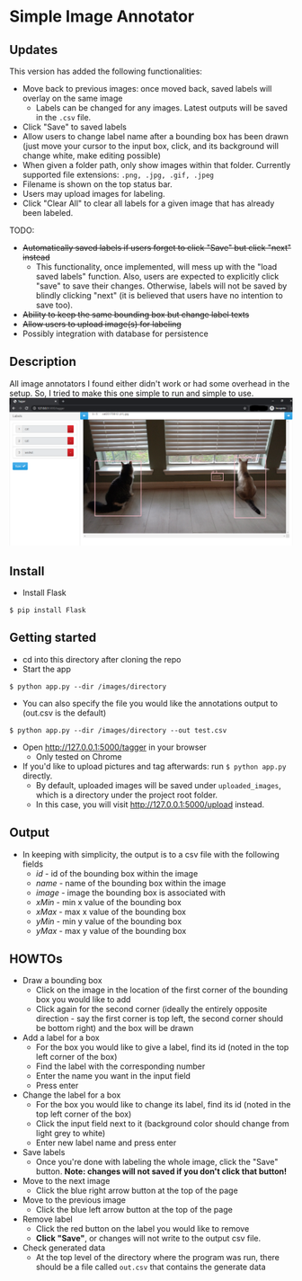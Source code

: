 # Simple Image Annotator

## Updates

This version has added the following functionalities:

* Move back to previous images: once moved back, saved labels will overlay on the same image
  * Labels can be changed for any images. Latest outputs will be saved in the `.csv` file.
* Click "Save" to saved labels
* Allow users to change label name after a bounding box has been drawn (just move your cursor to the input box, click, and its background will change white, make editing possible)
* When given a folder path, only show images within that folder. Currently supported file extensions: `.png, .jpg, .gif, .jpeg`
* Filename is shown on the top status bar.
* Users may upload images for labeling.
* Click "Clear All" to clear all labels for a given image that has already been labeled.

TODO:
* ~~Automatically saved labels if users forget to click "Save" but click "next" instead~~
  * This functionality, once implemented, will mess up with the "load saved labels" function. Also, users are expected to explicitly click "save" to save their changes. Otherwise, labels will not be saved by blindly clicking "next" (it is believed that users have no intention to save too).
* ~~Ability to keep the same bounding box but change label texts~~
* ~~Allow users to upload image(s) for labeling~~
* Possibly integration with database for persistence


## Description
All image annotators I found either didn't work or had some overhead in the setup. So, I tried to make this one simple to run and simple to use.
![action](./actionshot.png)

## Install
* Install Flask
```
$ pip install Flask
```

## Getting started
* cd into this directory after cloning the repo
* Start the app
```
$ python app.py --dir /images/directory
```
* You can also specify the file you would like the annotations output to (out.csv is the default)
```
$ python app.py --dir /images/directory --out test.csv
```
* Open http://127.0.0.1:5000/tagger in your browser
    * Only tested on Chrome
* If you'd like to upload pictures and tag afterwards: run `$ python app.py` directly.
  * By default, uploaded images will be saved under `uploaded_images`, which is a directory under the project root folder.
  * In this case, you will visit http://127.0.0.1:5000/upload instead.

## Output
* In keeping with simplicity, the output is to a csv file with the following fields
    * *id* - id of the bounding box within the image
    * *name* - name of the bounding box within the image
    * *image* - image the bounding box is associated with
    * *xMin* - min x value of the bounding box
    * *xMax* - max x value of the bounding box
    * *yMin* - min y value of the bounding box
    * *yMax* - max y value of the bounding box

## HOWTOs
* Draw a bounding box
  * Click on the image in the location of the first corner of the bounding box you would like to add
  * Click again for the second corner (ideally the entirely opposite direction - say the first corner is top left, the second corner should be bottom right) and the box will be drawn
* Add a label for a box
  * For the box you would like to give a label, find its id (noted in the top left corner of the box)
  * Find the label with the corresponding number
  * Enter the name you want in the input field
  * Press enter
* Change the label for a box
  * For the box you would like to change its label, find its id (noted in the top left corner of the box)
  * Click the input field next to it (background color should change from light grey to white)
  * Enter new label name and press enter
* Save labels
  * Once you're done with labeling the whole image, click the "Save" button. **Note: changes will not saved if you don't click that button!**
* Move to the next image
  * Click the blue right arrow button at the top of the page
* Move to the previous image
  * Click the blue left arrow button at the top of the page
* Remove label
  * Click the red button on the label you would like to remove
  * **Click "Save"**, or changes will not write to the output csv file.
* Check generated data
  * At the top level of the directory where the program was run, there should be a file called `out.csv` that contains the generate data
